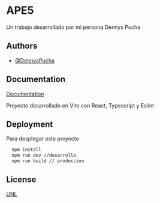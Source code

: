 
# APE5

Un trabajo desarrollado por mi persona Dennys Pucha



## Authors

- [@DennysPucha](https://www.github.com/DennysPucha)


## Documentation

[Documentation](https://linktodocumentation)

Proyecto desarrollado en Vite con React, Typescript y Eslint


## Deployment

Para desplegar este proyecto

```bash
  npm install
  npm run dev //desarrollo
  npm run build // produccion
```

## License

[UNL](https://www.unl.edu.ec/)

